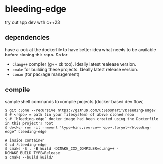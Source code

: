 # bleeding-edge
try out app dev with c++23

## dependencies
have a look at the dockerfile to have better idea what needs to be available before cloning this repo. So far
- `clang++` compiler (g++ ok too). Ideally latest realease version.
- `cmake` for building these projects. Ideally latest release version.
- `conan` (for package management)


## compile
sample shell commands to compile projects (docker based dev flow)
```[shell]
$ git clone --recursive https://github.com/uzleosharif/bleeding-edge/
$ # <repo> = path (in your filesystem) of above cloned repo
$ # `bleeding-edge` docker image had been created using the Dockerfile in this project's root
$ docker run -it --mount "type=bind,source=<repo>,target=/bleeding-edge" bleeding-edge

# inside container
$ cd /bleeding-edge
$ cmake -S . -B build -DCMAKE_CXX_COMPILER=clang++ -DCMAKE_BUILD_TYPE=Release
$ cmake --build build/
```
